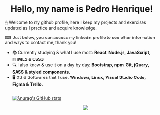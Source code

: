 <h1 align="center">Hello, my name is Pedro Henrique!</h1>
<p>🖱 Welcome to my github profile, here I keep my projects and exercises updated as I practice and acquire knowledge.</p>
<p>⌨ Just below, you can access my linkedin profile to see other information and ways to contact me, thank you!</p>

<ul>
  <li>📚 Currently studying & what I use most: <b>React, Node.js, JavaScript, HTML5 & CSS3</b></li>
  <li>🔍 I also know & use it on a day by day: <b>Bootstrap, npm, Git, jQuery, SASS & styled components.</b></li>
  <li>🖥 OS & Softwares that I use: <b>Windows, Linux, Visual Studio Code, Figma & Trello.</b></li>
</div>

##

[![Anurag's GitHub stats](https://github-readme-stats.vercel.app/api?username=pedro881&hide=issues,contribs&theme=dark)](https://github.com/anuraghazra/github-readme-stats)


<div style="display: inline_block" align="center">
<a href="https://www.linkedin.com/in/pedro-henrique-ferreira-matos-4b2b981b8/" target="_blank"><img src="https://img.shields.io/badge/-LinkedIn-%230077B5?style=for-the-badge&logo=linkedin&logoColor=white" target="_blank"></a>
</div>
